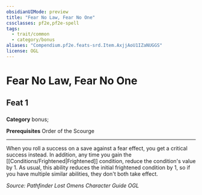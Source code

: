 ```yaml
---
obsidianUIMode: preview
title: "Fear No Law, Fear No One"
cssclasses: pf2e,pf2e-spell
tags:
  - trait/common
  - category/bonus
aliases: "Compendium.pf2e.feats-srd.Item.AxjjAoU1IZaNUGGS"
license: OGL
---
```

# Fear No Law, Fear No One
## Feat 1
### 

**Category** bonus; 



**Prerequisites** Order of the Scourge
* * *
When you roll a success on a save against a fear effect, you get a critical success instead. In addition, any time you gain the [[Conditions/Frightened|Frightened]] condition, reduce the condition's value by 1. As usual, this ability reduces the initial frightened condition by 1, so if you have multiple similar abilities, they don't both take effect.

*Source: Pathfinder Lost Omens Character Guide*
*OGL*